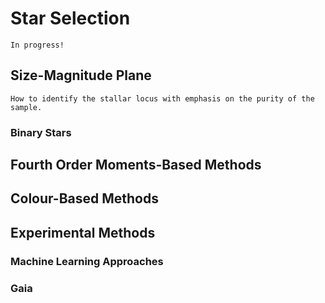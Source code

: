 # Star Selection

```{warning}
In progress!
```

## Size-Magnitude Plane

```{note}
How to identify the stallar locus with emphasis on the purity of the sample.
```

### Binary Stars

## Fourth Order Moments-Based Methods

## Colour-Based Methods

## Experimental Methods

### Machine Learning Approaches

### Gaia
